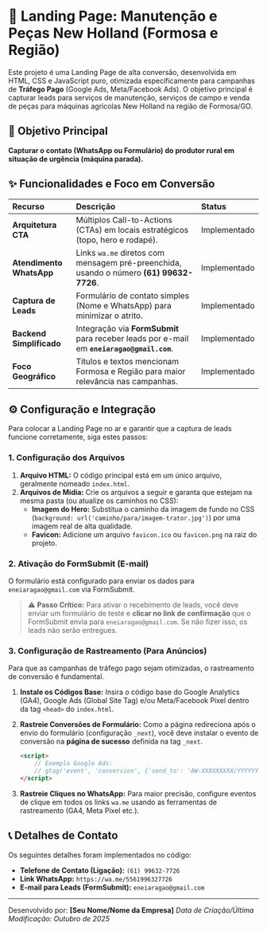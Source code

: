 # 🚜 Landing Page: Manutenção e Peças New Holland (Formosa e Região)

Este projeto é uma Landing Page de alta conversão, desenvolvida em HTML, CSS e JavaScript puro, otimizada especificamente para campanhas de **Tráfego Pago** (Google Ads, Meta/Facebook Ads). O objetivo principal é capturar leads para serviços de manutenção, serviços de campo e venda de peças para máquinas agrícolas New Holland na região de Formosa/GO.

## 🎯 Objetivo Principal

**Capturar o contato (WhatsApp ou Formulário) do produtor rural em situação de urgência (máquina parada).**

## ✨ Funcionalidades e Foco em Conversão

| Recurso | Descrição | Status |
| :--- | :--- | :--- |
| **Arquitetura CTA** | Múltiplos Call-to-Actions (CTAs) em locais estratégicos (topo, hero e rodapé). | Implementado |
| **Atendimento WhatsApp** | Links `wa.me` diretos com mensagem pré-preenchida, usando o número **(61) 99632-7726**. | Implementado |
| **Captura de Leads** | Formulário de contato simples (Nome e WhatsApp) para minimizar o atrito. | Implementado |
| **Backend Simplificado** | Integração via **FormSubmit** para receber leads por e-mail em **`eneiaragao@gmail.com`**. | Implementado |
| **Foco Geográfico** | Títulos e textos mencionam Formosa e Região para maior relevância nas campanhas. | Implementado |

## ⚙️ Configuração e Integração

Para colocar a Landing Page no ar e garantir que a captura de leads funcione corretamente, siga estes passos:

### 1. Configuração dos Arquivos

1.  **Arquivo HTML:** O código principal está em um único arquivo, geralmente nomeado `index.html`.
2.  **Arquivos de Mídia:** Crie os arquivos a seguir e garanta que estejam na mesma pasta (ou atualize os caminhos no CSS):
    * **Imagem do Hero:** Substitua o caminho da imagem de fundo no CSS (`background: url('caminho/para/imagem-trator.jpg')`) por uma imagem real de alta qualidade.
    * **Favicon:** Adicione um arquivo `favicon.ico` ou `favicon.png` na raiz do projeto.

### 2. Ativação do FormSubmit (E-mail)

O formulário está configurado para enviar os dados para `eneiaragao@gmail.com` via FormSubmit.

> ⚠️ **Passo Crítico:** Para ativar o recebimento de leads, você deve enviar um formulário de teste e **clicar no link de confirmação** que o FormSubmit envia para `eneiaragao@gmail.com`. Se não fizer isso, os leads não serão entregues.

### 3. Configuração de Rastreamento (Para Anúncios)

Para que as campanhas de tráfego pago sejam otimizadas, o rastreamento de conversão é fundamental.

1.  **Instale os Códigos Base:** Insira o código base do Google Analytics (GA4), Google Ads (Global Site Tag) e/ou Meta/Facebook Pixel dentro da tag `<head>` do `index.html`.
2.  **Rastreie Conversões de Formulário:** Como a página redireciona após o envio do formulário (configuração `_next`), você deve instalar o evento de conversão na **página de sucesso** definida na tag `_next`.

    ```html
    <script>
        // Exemplo Google Ads: 
        // gtag('event', 'conversion', {'send_to': 'AW-XXXXXXXXX/YYYYYYYYY'}); 
    </script>
    ```

3.  **Rastreie Cliques no WhatsApp:** Para maior precisão, configure eventos de clique em todos os links `wa.me` usando as ferramentas de rastreamento (GA4, Meta Pixel etc.).

## 📞 Detalhes de Contato

Os seguintes detalhes foram implementados no código:

* **Telefone de Contato (Ligação):** `(61) 99632-7726`
* **Link WhatsApp:** `https://wa.me/5561996327726`
* **E-mail para Leads (FormSubmit):** `eneiaragao@gmail.com`

---

Desenvolvido por: **[Seu Nome/Nome da Empresa]** *Data de Criação/Última Modificação: Outubro de 2025*
